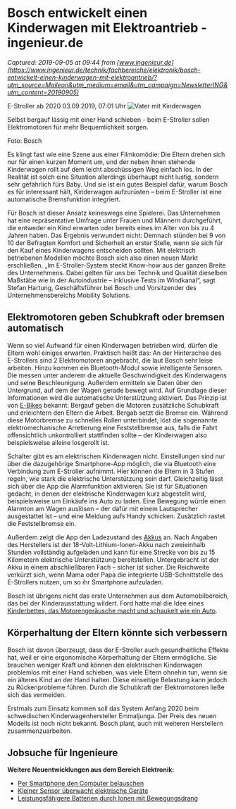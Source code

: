 # Bosch entwickelt einen Kinderwagen mit Elektroantrieb - ingenieur.de

_Captured: 2019-09-05 at 09:44 from [www.ingenieur.de](https://www.ingenieur.de/technik/fachbereiche/elektronik/bosch-entwickelt-einen-kinderwagen-mit-elektroantrieb/?utm_source=Maileon&utm_medium=email&utm_campaign=NewsletterING&utm_content=20190905)_

E-Stroller ab 2020 03.09.2019, 07:01 Uhr ![Vater mit Kinderwagen](https://www.ingenieur.de/wp-content/uploads/2019/09/bosch_estroller_kinderwagen_elektrisch_02-980x529.jpg)

Selbst bergauf lässig mit einer Hand schieben - beim E-Stroller sollen Elektromotoren für mehr Bequemlichkeit sorgen. 

Foto: Bosch

Es klingt fast wie eine Szene aus einer Filmkomödie: Die Eltern drehen sich nur für einen kurzen Moment um, und der neben ihnen stehende Kinderwagen rollt auf dem leicht abschüssigen Weg einfach los. In der Realität ist solch eine Situation allerdings überhaupt nicht lustig, sondern sehr gefährlich fürs Baby. Und sie ist ein gutes Beispiel dafür, warum Bosch es für interessant hält, Kinderwagen aufzurüsten – beim E-Stroller ist eine automatische Bremsfunktion integriert.

Für Bosch ist dieser Ansatz keineswegs eine Spielerei. Das Unternehmen hat eine repräsentative Umfrage unter Frauen und Männern durchgeführt, die entweder ein Kind erwarten oder bereits eines im Alter von bis zu 4 Jahren haben. Das Ergebnis verwundert nicht: Demnach stünden bei 9 von 10 der Befragten Komfort und Sicherheit an erster Stelle, wenn sie sich für den Kauf eines Kinderwagens entscheiden sollten. Mit elektrisch betriebenen Modellen möchte Bosch sich also einen neuen Markt erschließen. „Im E-Stroller-System steckt Know-how aus der ganzen Breite des Unternehmens. Dabei gelten für uns bei Technik und Qualität dieselben Maßstäbe wie in der Autoindustrie – inklusive Tests im Windkanal“, sagt Stefan Hartung, Geschäftsführer bei Bosch und Vorsitzender des Unternehmensbereichs Mobility Solutions.

## Elektromotoren geben Schubkraft oder bremsen automatisch

Wenn so viel Aufwand für einen Kinderwagen betrieben wird, dürfen die Eltern wohl einiges erwarten. Praktisch heißt das: An der Hinterachse des E-Strollers sind 2 Elektromotoren angebracht, die laut Bosch sehr leise arbeiten. Hinzu kommen ein Bluetooth-Modul sowie intelligente Sensoren. Die messen unter anderem die aktuelle Geschwindigkeit des Kinderwagens und seine Beschleunigung. Außerdem ermitteln sie Daten über den Untergrund, auf dem der Wagen gerade bewegt wird. Auf Grundlage dieser Informationen wird die automatische Unterstützung aktiviert. Das Prinzip ist von [E-Bikes](https://www.ingenieur.de/tag/fahrrad/) bekannt: Bergauf geben die Motoren zusätzliche Schubkraft und erleichtern den Eltern die Arbeit. Bergab setzt die Bremse ein. Während diese Motorbremse zu schnelles Rollen unterbindet, löst die sogenannte elektromechanische Arretierung eine Feststellbremse aus, falls die Fahrt offensichtlich unkontrolliert stattfinden sollte – der Kinderwagen also beispielsweise alleine losgerollt ist.

Schalter gibt es am elektrischen Kinderwagen nicht. Einstellungen sind nur über die dazugehörige Smartphone-App möglich, die via Bluetooth eine Verbindung zum E-Stroller aufnimmt. Hier können die Eltern in 3 Stufen regeln, wie stark die elektrische Unterstützung sein darf. Gleichzeitig lässt sich über die App die Alarmfunktion aktivieren. Sie ist für Situationen gedacht, in denen der elektrische Kinderwagen kurz abgestellt wird, beispielsweise um Einkäufe ins Auto zu laden. Eine Bewegung würde einen Alarmton am Wagen auslösen – der dafür mit einem Lautsprecher ausgestattet ist – und eine Meldung aufs Handy schicken. Zusätzlich rastet die Feststellbremse ein.

Außerdem zeigt die App den Ladezustand des [Akkus](https://www.ingenieur.de/tag/batterietechnik/) an. Nach Angaben des Herstellers ist der 18-Volt-Lithium-Ionen-Akku nach zweieinhalb Stunden vollständig aufgeladen und kann für eine Strecke von bis zu 15 Kilometern elektrische Unterstützung bereitstellen. Untergebracht ist der Akku in einem abschließbaren Fach – sicher ist sicher. Die Reichweite verkürzt sich, wenn Mama oder Papa die integrierte USB-Schnittstelle des E-Strollers nutzen, um so ihr Smartphone aufzuladen.

Bosch ist übrigens nicht das erste Unternehmen aus dem Automobilbereich, das bei der Kinderausstattung wildert. Ford hatte mal die Idee eines [Kinderbettes, das Motorengeräusche macht und schaukelt wie ein Auto](https://www.ingenieur.de/technik/fachbereiche/rekorde/dieses-kinderbett-motorengeraeusche-schaukelt-auto/).

## Körperhaltung der Eltern könnte sich verbessern

Bosch ist davon überzeugt, dass der E-Stroller auch gesundheitliche Effekte hat, weil er eine ergonomische Körperhaltung der Eltern ermögliche. Sie brauchen weniger Kraft und können den elektrischen Kinderwagen problemlos mit einer Hand schieben, was viele Eltern ohnehin tun, wenn sie ein älteres Kind an der Hand halten. Diese einseitige Belastung kann jedoch zu Rückenprobleme führen. Durch die Schubkraft der Elektromotoren ließe sich das vermeiden.

Erstmals zum Einsatz kommen soll das System Anfang 2020 beim schwedischen Kinderwagenhersteller Emmaljunga. Der Preis des neuen Modells ist noch nicht bekannt. Bosch plant, auch mit weiteren Herstellern zusammenzuarbeiten.

## Jobsuche für Ingenieure

**Weitere Neuentwicklungen aus dem Bereich Elektronik:**

  * [Per Smartphone den Computer belauschen](https://www.ingenieur.de/technik/fachbereiche/ittk/per-smartphone-den-computer-belauschen/)
  * [Kleiner Sensor überwacht elektrische Geräte](https://www.ingenieur.de/technik/fachbereiche/elektronik/kleiner-sensor-ueberwacht-elektrische-geraete/)
  * [Leistungsfähigere Batterien durch Ionen mit Bewegungsdrang](https://www.ingenieur.de/technik/fachbereiche/elektronik/leistungsfaehigere-batterien-durch-ionen-mit-bewegungsdrang/)
